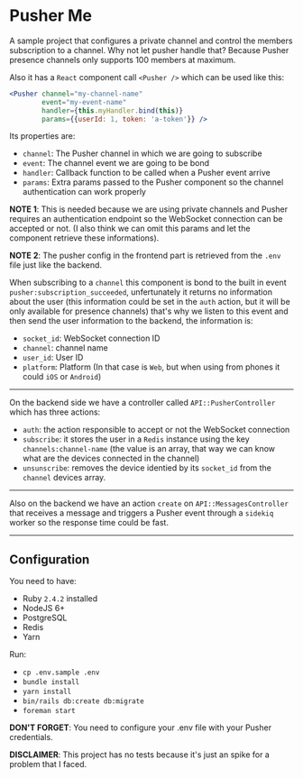 # Pusher Me

A sample project that configures a private channel and control the members subscription to a channel.
Why not let pusher handle that? Because Pusher presence channels only supports 100 members
at maximum.

Also it has a `React` component call `<Pusher />` which can be used like this:

```jsx
<Pusher channel="my-channel-name"
        event="my-event-name"
        handler={this.myHandler.bind(this)}
        params={{userId: 1, token: 'a-token'}} />
```

Its properties are:

  * `channel`: The Pusher channel in which we are going to subscribe
  * `event`: The channel event we are going to be bond
  * `handler`: Callback function to be called when a Pusher event arrive
  * `params`: Extra params passed to the Pusher component so the channel authentication
  can work properly

  **NOTE 1**: This is needed because we are using private channels and Pusher requires an authentication endpoint so the WebSocket connection can be accepted or not. (I also think we can omit this params and let the component retrieve these informations).

  **NOTE 2**: The pusher config in the frontend part is retrieved from the `.env` file just like the backend.

When subscribing to a `channel` this component is bond to the built in event `pusher:subscription_succeeded`, unfertunately it returns no information about the user (this information could be set in the `auth` action, but it will be only available for presence channels) that's why we listen to this event and then send the user information to the backend, the information is:

  * `socket_id`: WebSocket connection ID
  * `channel`: channel name
  * `user_id`: User ID
  * `platform`: Platform (In that case is `Web`, but when using from phones it could `iOS` or `Android`)

---

On the backend side we have a controller called `API::PusherController` which has three actions:

* `auth`: the action responsible to accept or not the WebSocket connection
* `subscribe`: it stores the user in a `Redis` instance using the key `channels:channel-name` (the value is an array, that way we can know what are the devices connected in the channel)
* `unsunscribe`: removes the device identied by its `socket_id` from the `channel` devices array.

---

Also on the backend we have an action `create` on `API::MessagesController` that receives a message and triggers a Pusher event through a `sidekiq` worker so the response time could be fast.


----

## Configuration

You need to have:

* Ruby `2.4.2` installed
* NodeJS 6+
* PostgreSQL
* Redis
* Yarn

Run:

* `cp .env.sample .env`
* `bundle install`
* `yarn install`
* `bin/rails db:create db:migrate`
* `foreman start`

**DON'T FORGET**: You need to configure your .env file with your Pusher credentials.

**DISCLAIMER**: This project has no tests because it's just an spike for a problem that I faced.



